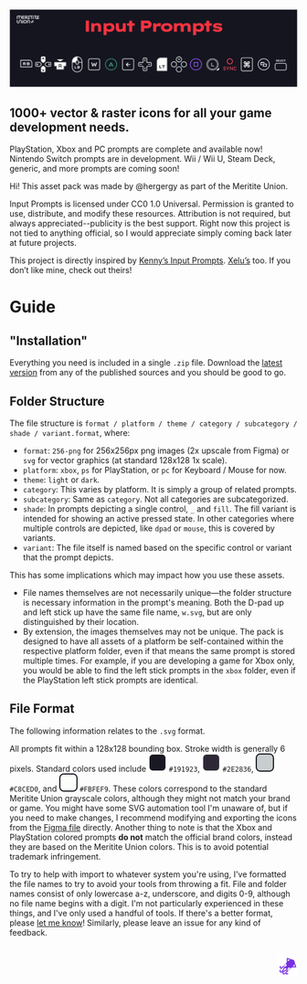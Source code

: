 <picture>
  <source media="(prefers-color-scheme: dark)" srcset="github_assets/cover_dark.png">
  <source media="(prefers-color-scheme: light)" srcset="github_assets/cover_light.png">
  <img alt="The Meritite Union's Input Prompts" src="github_assets/cover.png">
</picture>

## 1000+ vector & raster icons for all your game development needs.
PlayStation, Xbox and PC prompts are complete and available now!
Nintendo Switch prompts are in development.
Wii / Wii U, Steam Deck, generic, and more prompts are coming soon!

Hi! This asset pack was made by @hergergy as part of the Meritite Union.

Input Prompts is licensed under CC0 1.0 Universal. Permission is granted to use, distribute, and modify these resources. Attribution is not required, but always appreciated--publicity is the best support. Right now this project is not tied to anything official, so I would appreciate simply coming back later at future projects.

This project is directly inspired by [Kenny’s Input Prompts](https://www.kenney.nl/assets/input-prompts). [Xelu’s](https://thoseawesomeguys.com/prompts/) too. If you don’t like mine, check out theirs!

# Guide
## "Installation"
Everything you need is included in a single `.zip` file. Download the [latest version](https://github.com/meritite-union/input-prompts/releases/latest) from any of the published sources and you should be good to go. 
## Folder Structure
The file structure is `format / platform / theme / category / subcategory / shade / variant.format`, where:
- `format`: `256-png` for 256x256px png images (2x upscale from Figma) or `svg` for vector graphics (at standard 128x128 1x scale).
- `platform`: `xbox`, `ps` for PlayStation, or `pc` for Keyboard / Mouse for now.
- `theme`: `light` or `dark`.
- `category`: This varies by platform. It is simply a group of related prompts.
- `subcategory`: Same as `category`. Not all categories are subcategorized.
- `shade`: In prompts depicting a single control, `_` and `fill`. The fill variant is intended for showing an active pressed state. In other categories where multiple controls are depicted, like `dpad` or `mouse`, this is covered by variants.
- `variant`: The file itself is named based on the specific control or variant that the prompt depicts.

This has some implications which may impact how you use these assets.
- File names themselves are not necessarily unique—the folder structure is necessary information in the prompt's meaning. Both the D-pad up and left stick up have the same file name, `w.svg`, but are only distinguished by their location.
- By extension, the images themselves may not be unique. The pack is designed to have all assets of a platform be self-contained within the respective platform folder, even if that means the same prompt is stored multiple times. For example, if you are developing a game for Xbox only, you would be able to find the left stick prompts in the `xbox` folder, even if the PlayStation left stick prompts are identical.
## File Format
The following information relates to the `.svg` format.

All prompts fit within a 128x128 bounding box. Stroke width is generally 6 pixels. Standard colors used include ![#191923 HEX color representation](github_assets/191923.svg) `#191923`, ![#2E2836 HEX color representation](github_assets/2e2836.svg) `#2E2836`, ![#C8CED0 HEX color representation](github_assets/c8ced0.svg) `#C8CED0`, and ![#FBFEF9 HEX color representation](github_assets/fbfef9.svg) `#FBFEF9`. These colors correspond to the standard Meritite Union grayscale colors, although they might not match your brand or game. You might have some SVG automation tool I'm unaware of, but if you need to make changes, I recommend modifying and exporting the icons from the [Figma file](https://www.figma.com/community/file/1354930683181049242/input-prompts) directly. Another thing to note is that the Xbox and PlayStation colored prompts **do not** match the official brand colors, instead they are based on the Meritite Union colors. This is to avoid potential trademark infringement.

To try to help with import to whatever system you're using, I've formatted the file names to try to avoid your tools from throwing a fit. File and folder names consist of only lowercase a-z, underscore, and digits 0-9, although no file name begins with a digit. I'm not particularly experienced in these things, and I've only used a handful of tools. If there's a better format, please [let me know](https://github.com/meritite-union/input-prompts/issues/new)! Similarly, please leave an issue for any kind of feedback.
\
\
\
<img src="https://github.com/meritite-union/brand/blob/c0399ebfb77d66757c189edf77639b8a349f1d62/250x250.svg" width="35" height="35" alt="Meritite Union plain purple squid mascot" style="float:right;">
